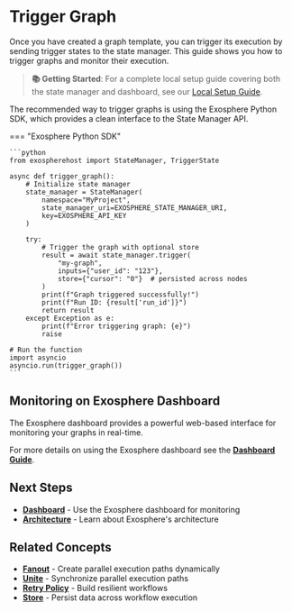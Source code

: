 # Trigger Graph

Once you have created a graph template, you can trigger its execution by sending trigger states to the state manager. This guide shows you how to trigger graphs and monitor their execution.

> **📚 Getting Started**: For a complete local setup guide covering both the state manager and dashboard, see our [Local Setup Guide](./local-setup.md).

The recommended way to trigger graphs is using the Exosphere Python SDK, which provides a clean interface to the State Manager API.

=== "Exosphere Python SDK"

    ```python
    from exospherehost import StateManager, TriggerState

    async def trigger_graph():
        # Initialize state manager
        state_manager = StateManager(
            namespace="MyProject",
            state_manager_uri=EXOSPHERE_STATE_MANAGER_URI,
            key=EXOSPHERE_API_KEY
        )
               
        try:
            # Trigger the graph with optional store 
            result = await state_manager.trigger(
                "my-graph",
                inputs={"user_id": "123"},
                store={"cursor": "0"}  # persisted across nodes
            )
            print(f"Graph triggered successfully!")
            print(f"Run ID: {result['run_id']}")
            return result
        except Exception as e:
            print(f"Error triggering graph: {e}")
            raise

    # Run the function
    import asyncio
    asyncio.run(trigger_graph())
    ```

## Monitoring on Exosphere Dashboard

The Exosphere dashboard provides a powerful web-based interface for monitoring your graphs in real-time.

For more details on using the Exosphere dashboard see the **[Dashboard Guide](./dashboard.md)**.

## Next Steps

- **[Dashboard](./dashboard.md)** - Use the Exosphere dashboard for monitoring
- **[Architecture](./architecture.md)** - Learn about Exosphere's architecture

## Related Concepts

- **[Fanout](./fanout.md)** - Create parallel execution paths dynamically
- **[Unite](./unite.md)** - Synchronize parallel execution paths
- **[Retry Policy](./retry-policy.md)** - Build resilient workflows
- **[Store](./store.md)** - Persist data across workflow execution
